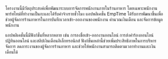 โครงงานนี้มีวัตถุประสงค์เพื่อพัฒนาระบบการจัดการพนักงานภายในร้านอาหาร โดยเฉพาะพนักงานพาร์ทไทม์ที่ทำงานเป็นกะและได้รับค่าจ้างรายชั่วโมง แอปพลิเคชั่น EmpTime ได้รับการพัฒนาขึ้นเพื่อช่วยผู้จัดการร้านอาหารในการบันทึกเวลาเข้า-ออกงานของพนักงาน คำนวณเงินเดือน และจัดการข้อมูลพนักงาน 

แอปพลิเคชั่นนี้มีฟังก์ชั่นที่หลากหลาย เช่น การลงชื่อเข้า-ออกงานออนไลน์ การส่งคำร้องออนไลน์ ปฏิทินออนไลน์ และสลิปเงินเดือนอิเล็กทรอนิกส์  ฟังก์ชั่นเหล่านี้ช่วยเพิ่มประสิทธิภาพในการบริหารจัดการ ลดภาระงานของผู้จัดการร้านอาหาร และช่วยให้พนักงานสามารถติดตามเวลาทำงานและเงินเดือนได้
